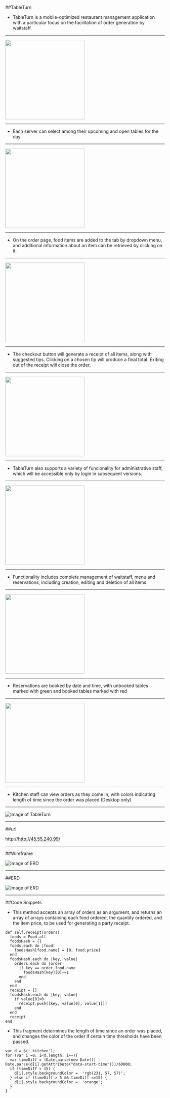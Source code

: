 ##TableTurn

- TableTurn is a mobile-optimized restaurant management application with a particular focus on the facilitation of order generation by waitstaff.

---

<img src="images/TableTurn_Main.PNG" width="250px">

---

- Each server can select among their upcoming and open tables for the day.

---

<img src="images/TableTurn_Tables.PNG" width="250px">

---
- On the order page, food items are added to the tab by dropdown menu, and additional information about an item can be retrieved by clicking on it.

---

<img src="images/TableTurn_Order.PNG" width="250px">

---

- The checkout button will generate a receipt of all items, along with suggested tips. Clicking on a chosen tip will produce a final total. Exiting out of the receipt will close the order.

---

<img src="images/TableTurn_Receipt.PNG" width="250px">

---

- TableTurn also supports a variety of funcionality for administrative staff, which will be accessible only by login in subsequent versions.

---

<img src="images/TableTurn_Admin.PNG" width="250px">

---

- Functionality includes complete management of  waitstaff, menu and reservations, including creation, editing and deletion of all items.

---

<img src="images/TableTurn_
Menu.PNG" width="250px">

---

- Reservations are booked by date and time, with unbooked tables marked with green and booked tables marked with red

---

<img src="images/TableTurn_Reservations.PNG" width="250px">

---

- Kitchen staff can view orders as they come in, with colors indicating length of time since the order was placed (Desktop only)

---

![Image of TableTurn](images/TableTurn_Kitchen.png)

---


##url

http://http://45.55.240.99/

---

##Wireframe

![Image of ERD](images/TableTurn_Wireframe.png)

---

##ERD

![Image of ERD](images/TableTurn_ERD.jpg)

---

##Code Snippets

* This method accepts an array of orders as an argument, and returns an array of arrays containing each food ordered, the quantity ordered, and the item price, to be used for generating a party receipt.  

```
def self.receipt(orders)
  foods = Food.all
  foodsHash = {}
  foods.each do |food|
    foodsHash[food.name] = [0, food.price]
  end
  foodsHash.each do |key, value|
    orders.each do |order|
      if key == order.food.name
        foodsHash[key][0]+=1
      end
    end
  end
  receipt = []
  foodsHash.each do |key, value|
    if value[0]>0
      receipt.push([key, value[0], value[1]])
    end
  end
  receipt
end
```

* This fragment determines the length of time since an order was placed, and changes the color of the order if certain time thresholds have been passed.

```
var d = $('.kitchen');
for (var i =0; i<d.length; i++){
  var timeDiff = (Date.parse(new Date()) - Date.parse(d[i].getAttribute("data-start-time")))/60000;
  if (timeDiff > 15) {
    d[i].style.backgroundColor =  'rgb(231, 57, 57)';
  } else if (timeDiff > 5 && timeDiff <=15) {
    d[i].style.backgroundColor =  'orange';
  }
}
```
